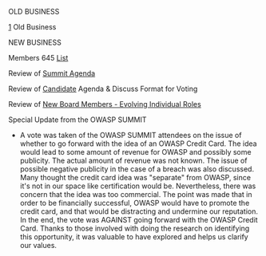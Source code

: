 OLD BUSINESS

[1](http://www.owasp.org/index.php/OWASP_Board_Meeting_October_6,_2009_Agenda)
Old Business

NEW BUSINESS

Members 645
[List](http://spreadsheets.google.com/pub?key=p6IFyntQTi7sxa2Xjx191BA)

Review of [Summit
Agenda](http://www.owasp.org/index.php/Summit_2009#tab=Agenda)

Review of [Candidate](http://www.owasp.org/index.php/Board_member)
Agenda & Discuss Format for Voting

Review of [New Board Members - Evolving Individual
Roles](http://www.owasp.org/index.php/About_OWASP)

Special Update from the OWASP SUMMIT

  - A vote was taken of the OWASP SUMMIT attendees on the issue of
    whether to go forward with the idea of an OWASP Credit Card. The
    idea would lead to some amount of revenue for OWASP and possibly
    some publicity. The actual amount of revenue was not known. The
    issue of possible negative publicity in the case of a breach was
    also discussed. Many thought the credit card idea was "separate"
    from OWASP, since it's not in our space like certification would be.
    Nevertheless, there was concern that the idea was too commercial.
    The point was made that in order to be financially successful, OWASP
    would have to promote the credit card, and that would be distracting
    and undermine our reputation. In the end, the vote was AGAINST going
    forward with the OWASP Credit Card. Thanks to those involved with
    doing the research on identifying this opportunity, it was valuable
    to have explored and helps us clarify our values.